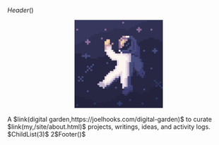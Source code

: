 $Header()$
<figure style="text-align: center; width:97%;margin-left: auto;margin-right: auto;">
<img style="width:200px;" src="/links/images/kosmoknot.webp"></img>
</figure>
<div class="index_text">
A $link(digital garden,https://joelhooks.com/digital-garden)$ to curate
$link(my,/site/about.html)$ projects, writings, ideas, and activity logs.
</div>
$ChildList(3)$
2$Footer()$
